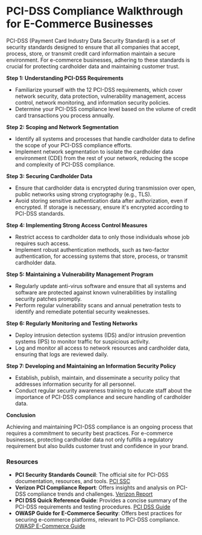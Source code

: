 # PCI-DSS Compliance Walkthrough for E-Commerce Businesses

PCI-DSS (Payment Card Industry Data Security Standard) is a set of security standards designed to ensure that all companies that accept, process, store, or transmit credit card information maintain a secure environment. For e-commerce businesses, adhering to these standards is crucial for protecting cardholder data and maintaining customer trust.

**Step 1: Understanding PCI-DSS Requirements**

- Familiarize yourself with the 12 PCI-DSS requirements, which cover network security, data protection, vulnerability management, access control, network monitoring, and information security policies.
- Determine your PCI-DSS compliance level based on the volume of credit card transactions you process annually.

**Step 2: Scoping and Network Segmentation**

- Identify all systems and processes that handle cardholder data to define the scope of your PCI-DSS compliance efforts.
- Implement network segmentation to isolate the cardholder data environment (CDE) from the rest of your network, reducing the scope and complexity of PCI-DSS compliance.

**Step 3: Securing Cardholder Data**

- Ensure that cardholder data is encrypted during transmission over open, public networks using strong cryptography (e.g., TLS).
- Avoid storing sensitive authentication data after authorization, even if encrypted. If storage is necessary, ensure it's encrypted according to PCI-DSS standards.

**Step 4: Implementing Strong Access Control Measures**

- Restrict access to cardholder data to only those individuals whose job requires such access.
- Implement robust authentication methods, such as two-factor authentication, for accessing systems that store, process, or transmit cardholder data.

**Step 5: Maintaining a Vulnerability Management Program**

- Regularly update anti-virus software and ensure that all systems and software are protected against known vulnerabilities by installing security patches promptly.
- Perform regular vulnerability scans and annual penetration tests to identify and remediate potential security weaknesses.

**Step 6: Regularly Monitoring and Testing Networks**

- Deploy intrusion detection systems (IDS) and/or intrusion prevention systems (IPS) to monitor traffic for suspicious activity.
- Log and monitor all access to network resources and cardholder data, ensuring that logs are reviewed daily.

**Step 7: Developing and Maintaining an Information Security Policy**

- Establish, publish, maintain, and disseminate a security policy that addresses information security for all personnel.
- Conduct regular security awareness training to educate staff about the importance of PCI-DSS compliance and secure handling of cardholder data.

**Conclusion**

Achieving and maintaining PCI-DSS compliance is an ongoing process that requires a commitment to security best practices. For e-commerce businesses, protecting cardholder data not only fulfills a regulatory requirement but also builds customer trust and confidence in your brand.

### Resources

- **PCI Security Standards Council**: The official site for PCI-DSS documentation, resources, and tools. [PCI SSC](https://www.pcisecuritystandards.org/)
- **Verizon PCI Compliance Report**: Offers insights and analysis on PCI-DSS compliance trends and challenges. [Verizon Report](https://enterprise.verizon.com/resources/reports/pci-compliance-report/)
- **PCI DSS Quick Reference Guide**: Provides a concise summary of the PCI-DSS requirements and testing procedures. [PCI DSS Guide](https://www.pcisecuritystandards.org/documents/PCI%20SSC%20Quick%20Reference%20Guide.pdf)
- **OWASP Guide for E-Commerce Security**: Offers best practices for securing e-commerce platforms, relevant to PCI-DSS compliance. [OWASP E-Commerce Guide](https://owasp.org/www-project-top-ten/)

